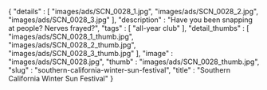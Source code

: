 {
  "details" : [
                 "images/ads/SCN_0028_1.jpg",
                 "images/ads/SCN_0028_2.jpg",
                 "images/ads/SCN_0028_3.jpg"
               ],
  "description" : "Have you been snapping at people? Nerves frayed?",
  "tags" : [
              "all-year club"
            ],
  "detail_thumbs" : [
                       "images/ads/SCN_0028_1_thumb.jpg",
                       "images/ads/SCN_0028_2_thumb.jpg",
                       "images/ads/SCN_0028_3_thumb.jpg"
                     ],
  "image" : "images/ads/SCN_0028.jpg",
  "thumb" : "images/ads/SCN_0028_thumb.jpg",
  "slug" : "southern-california-winter-sun-festival",
  "title" : "Southern California Winter Sun Festival"
}
